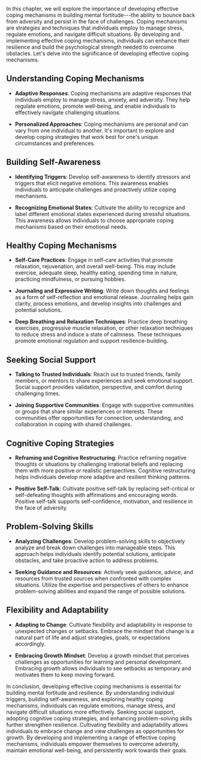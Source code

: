
In this chapter, we will explore the importance of developing effective coping mechanisms in building mental fortitude---the ability to bounce back from adversity and persist in the face of challenges. Coping mechanisms are strategies and techniques that individuals employ to manage stress, regulate emotions, and navigate difficult situations. By developing and implementing effective coping mechanisms, individuals can enhance their resilience and build the psychological strength needed to overcome obstacles. Let's delve into the significance of developing effective coping mechanisms.

Understanding Coping Mechanisms
-------------------------------

* **Adaptive Responses**: Coping mechanisms are adaptive responses that individuals employ to manage stress, anxiety, and adversity. They help regulate emotions, promote well-being, and enable individuals to effectively navigate challenging situations.

* **Personalized Approaches**: Coping mechanisms are personal and can vary from one individual to another. It's important to explore and develop coping strategies that work best for one's unique circumstances and preferences.

Building Self-Awareness
-----------------------

* **Identifying Triggers**: Develop self-awareness to identify stressors and triggers that elicit negative emotions. This awareness enables individuals to anticipate challenges and proactively utilize coping mechanisms.

* **Recognizing Emotional States**: Cultivate the ability to recognize and label different emotional states experienced during stressful situations. This awareness allows individuals to choose appropriate coping mechanisms based on their emotional needs.

Healthy Coping Mechanisms
-------------------------

* **Self-Care Practices**: Engage in self-care activities that promote relaxation, rejuvenation, and overall well-being. This may include exercise, adequate sleep, healthy eating, spending time in nature, practicing mindfulness, or pursuing hobbies.

* **Journaling and Expressive Writing**: Write down thoughts and feelings as a form of self-reflection and emotional release. Journaling helps gain clarity, process emotions, and develop insights into challenges and potential solutions.

* **Deep Breathing and Relaxation Techniques**: Practice deep breathing exercises, progressive muscle relaxation, or other relaxation techniques to reduce stress and induce a state of calmness. These techniques promote emotional regulation and support resilience-building.

Seeking Social Support
----------------------

* **Talking to Trusted Individuals**: Reach out to trusted friends, family members, or mentors to share experiences and seek emotional support. Social support provides validation, perspective, and comfort during challenging times.

* **Joining Supportive Communities**: Engage with supportive communities or groups that share similar experiences or interests. These communities offer opportunities for connection, understanding, and collaboration in coping with shared challenges.

Cognitive Coping Strategies
---------------------------

* **Reframing and Cognitive Restructuring**: Practice reframing negative thoughts or situations by challenging irrational beliefs and replacing them with more positive or realistic perspectives. Cognitive restructuring helps individuals develop more adaptive and resilient thinking patterns.

* **Positive Self-Talk**: Cultivate positive self-talk by replacing self-critical or self-defeating thoughts with affirmations and encouraging words. Positive self-talk supports self-confidence, motivation, and resilience in the face of adversity.

Problem-Solving Skills
----------------------

* **Analyzing Challenges**: Develop problem-solving skills to objectively analyze and break down challenges into manageable steps. This approach helps individuals identify potential solutions, anticipate obstacles, and take proactive action to address problems.

* **Seeking Guidance and Resources**: Actively seek guidance, advice, and resources from trusted sources when confronted with complex situations. Utilize the expertise and perspectives of others to enhance problem-solving abilities and expand the range of possible solutions.

Flexibility and Adaptability
----------------------------

* **Adapting to Change**: Cultivate flexibility and adaptability in response to unexpected changes or setbacks. Embrace the mindset that change is a natural part of life and adjust strategies, goals, or expectations accordingly.

* **Embracing Growth Mindset**: Develop a growth mindset that perceives challenges as opportunities for learning and personal development. Embracing growth allows individuals to see setbacks as temporary and motivates them to keep moving forward.

In conclusion, developing effective coping mechanisms is essential for building mental fortitude and resilience. By understanding individual triggers, building self-awareness, and exploring healthy coping mechanisms, individuals can regulate emotions, manage stress, and navigate difficult situations more effectively. Seeking social support, adopting cognitive coping strategies, and enhancing problem-solving skills further strengthen resilience. Cultivating flexibility and adaptability allows individuals to embrace change and view challenges as opportunities for growth. By developing and implementing a range of effective coping mechanisms, individuals empower themselves to overcome adversity, maintain emotional well-being, and persistently work towards their goals.
